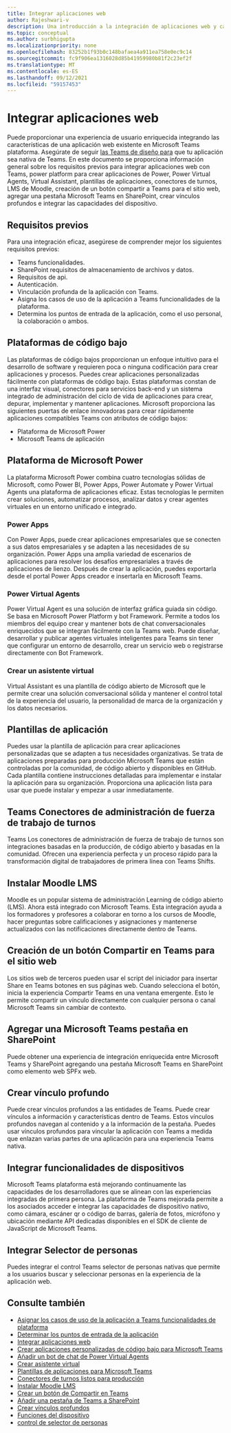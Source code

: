 ```yaml
---
title: Integrar aplicaciones web
author: Rajeshwari-v
description: Una introducción a la integración de aplicaciones web y capacidades de dispositivo con Microsoft Teams aplicación.
ms.topic: conceptual
ms.author: surbhigupta
ms.localizationpriority: none
ms.openlocfilehash: 83252b1f93b0c148bafaea4a911ea758e0ec9c14
ms.sourcegitcommit: fc9f906ea1316028d85b41959980b81f2c23ef2f
ms.translationtype: MT
ms.contentlocale: es-ES
ms.lasthandoff: 09/12/2021
ms.locfileid: "59157453"
---
```

# <a name="integrate-web-apps"></a>Integrar aplicaciones web

Puede proporcionar una experiencia de usuario enriquecida integrando las características de una aplicación web existente en Microsoft Teams plataforma. Asegúrate de seguir [las Teams de diseño para](~/concepts/design/understand-use-cases.md) que tu aplicación sea nativa de Teams.
En este documento se proporciona información general sobre los requisitos previos para integrar aplicaciones web con Teams, power platform para crear aplicaciones de Power, Power Virtual Agents, Virtual Assistant, plantillas de aplicaciones, conectores de turnos, LMS de Moodle, creación de un botón compartir a Teams para el sitio web, agregar una pestaña Microsoft Teams en SharePoint, crear vínculos profundos e integrar las capacidades del dispositivo.

## <a name="prerequisites"></a>Requisitos previos   

Para una integración eficaz, asegúrese de comprender mejor los siguientes requisitos previos:
* Teams funcionalidades. 
* SharePoint requisitos de almacenamiento de archivos y datos.
* Requisitos de api.
* Autenticación.
* Vinculación profunda de la aplicación con Teams.
* Asigna los casos de uso de la aplicación a Teams funcionalidades de la plataforma.
* Determina los puntos de entrada de la aplicación, como el uso personal, la colaboración o ambos.

## <a name="low-code-platforms"></a>Plataformas de código bajo

Las plataformas de código bajos proporcionan un enfoque intuitivo para el desarrollo de software y requieren poca o ninguna codificación para crear aplicaciones y procesos. Puedes crear aplicaciones personalizadas fácilmente con plataformas de código bajo. Estas plataformas constan de una interfaz visual, conectores para servicios back-end y un sistema integrado de administración del ciclo de vida de aplicaciones para crear, depurar, implementar y mantener aplicaciones. Microsoft proporciona las siguientes puertas de enlace innovadoras para crear rápidamente aplicaciones compatibles Teams con atributos de código bajos:
* Plataforma de Microsoft Power
* Microsoft Teams de aplicación

## <a name="microsoft-power-platform"></a>Plataforma de Microsoft Power

La plataforma Microsoft Power combina cuatro tecnologías sólidas de Microsoft, como Power BI, Power Apps, Power Automate y Power Virtual Agents una plataforma de aplicaciones eficaz. Estas tecnologías le permiten crear soluciones, automatizar procesos, analizar datos y crear agentes virtuales en un entorno unificado e integrado.

### <a name="power-apps"></a>Power Apps

Con Power Apps, puede crear aplicaciones empresariales que se conecten a sus datos empresariales y se adapten a las necesidades de su organización. Power Apps una amplia variedad de escenarios de aplicaciones para resolver los desafíos empresariales a través de aplicaciones de lienzo. Después de crear la aplicación, puedes exportarla desde el portal Power Apps creador e insertarla en Microsoft Teams.

### <a name="power-virtual-agents"></a>Power Virtual Agents

Power Virtual Agent es una solución de interfaz gráfica guiada sin código. Se basa en Microsoft Power Platform y bot Framework. Permite a todos los miembros del equipo crear y mantener bots de chat conversacionales enriquecidos que se integran fácilmente con la Teams web. Puede diseñar, desarrollar y publicar agentes virtuales inteligentes para Teams sin tener que configurar un entorno de desarrollo, crear un servicio web o registrarse directamente con Bot Framework.

### <a name="create-virtual-assistant"></a>Crear un asistente virtual

Virtual Assistant es una plantilla de código abierto de Microsoft que le permite crear una solución conversacional sólida y mantener el control total de la experiencia del usuario, la personalidad de marca de la organización y los datos necesarios. 

## <a name="app-templates"></a>Plantillas de aplicación

Puedes usar la plantilla de aplicación para crear aplicaciones personalizadas que se adapten a tus necesidades organizativas. Se trata de aplicaciones preparadas para producción Microsoft Teams que están controladas por la comunidad, de código abierto y disponibles en GitHub. Cada plantilla contiene instrucciones detalladas para implementar e instalar la aplicación para su organización. Proporciona una aplicación lista para usar que puede instalar y empezar a usar inmediatamente. 

## <a name="teams-shifts-work-force-management-connectors"></a>Teams Conectores de administración de fuerza de trabajo de turnos

Teams Los conectores de administración de fuerza de trabajo de turnos son integraciones basadas en la producción, de código abierto y basadas en la comunidad. Ofrecen una experiencia perfecta y un proceso rápido para la transformación digital de trabajadores de primera línea con Teams Shifts.

## <a name="install-moodle-lms"></a>Instalar Moodle LMS

Moodle es un popular sistema de administración Learning de código abierto (LMS). Ahora está integrado con Microsoft Teams. Esta integración ayuda a los formadores y profesores a colaborar en torno a los cursos de Moodle, hacer preguntas sobre calificaciones y asignaciones y mantenerse actualizados con las notificaciones directamente dentro de Teams.

## <a name="create-a-share-to-teams-button-for-your-website"></a>Creación de un botón Compartir en Teams para el sitio web

Los sitios web de terceros pueden usar el script del iniciador para insertar Share en Teams botones en sus páginas web. Cuando selecciona el botón, inicia la experiencia Compartir Teams en una ventana emergente. Esto le permite compartir un vínculo directamente con cualquier persona o canal Microsoft Teams sin cambiar de contexto.

## <a name="add-a-microsoft-teams-tab-in-sharepoint"></a>Agregar una Microsoft Teams pestaña en SharePoint

Puede obtener una experiencia de integración enriquecida entre Microsoft Teams y SharePoint agregando una pestaña Microsoft Teams en SharePoint como elemento web SPFx web. 

## <a name="create-deep-link"></a>Crear vínculo profundo

Puede crear vínculos profundos a las entidades de Teams. Puede crear vínculos a información y características dentro de Teams. Estos vínculos profundos navegan al contenido y a la información de la pestaña. Puedes usar vínculos profundos para vincular la aplicación con Teams a medida que enlazan varias partes de una aplicación para una experiencia Teams nativa.

## <a name="integrate-device-capabilities"></a>Integrar funcionalidades de dispositivos

Microsoft Teams plataforma está mejorando continuamente las capacidades de los desarrolladores que se alinean con las experiencias integradas de primera persona. La plataforma de Teams mejorada permite a los asociados acceder e integrar las capacidades de dispositivo nativo, como cámara, escáner qr o código de barras, galería de fotos, micrófono y ubicación mediante API dedicadas disponibles en el SDK de cliente de JavaScript de Microsoft Teams. 

## <a name="integrate-people-picker"></a>Integrar Selector de personas

Puedes integrar el control Teams selector de personas nativas que permite a los usuarios buscar y seleccionar personas en la experiencia de la aplicación web.

## <a name="see-also"></a>Consulte también

* [Asignar los casos de uso de la aplicación a Teams funcionalidades de plataforma](~/concepts/design/map-use-cases.md)
* [Determinar los puntos de entrada de la aplicación](~/concepts/extensibility-points.md)
* [Integrar aplicaciones web](~/samples/integrating-web-apps.md)
* [Crear aplicaciones personalizadas de código bajo para Microsoft Teams](~/samples/teams-low-code-solutions.md)
* [Añadir un bot de chat de Power Virtual Agents](~/bots/how-to/add-power-virtual-agents-bot-to-teams.md)
* [Crear asistente virtual](~/samples/virtual-assistant.md)
* [Plantillas de aplicaciones para Microsoft Teams](~/samples/app-templates.md)
* [Conectores de turnos listos para producción](~/samples/shifts-wfm-connectors.md)
* [Instalar Moodle LMS](~/resources/moodleinstructions.md)
* [Crear un botón de Compartir en Teams](~/concepts/build-and-test/share-to-teams.md)
* [Añadir una pestaña de Teams a SharePoint](~/tabs/how-to/tabs-in-sharepoint.md)
* [Crear vínculos profundos](~/concepts/build-and-test/deep-links.md)
* [Funciones del dispositivo](~/concepts/device-capabilities/device-capabilities-overview.md)
* [control de selector de personas](~/concepts/device-capabilities/people-picker-capability.md)
